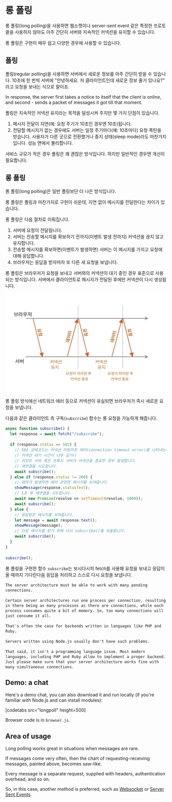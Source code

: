 # 롱 폴링

롱 폴링(long polling)을 사용하면 웹소켓이나 server-sent event 같은 특정한 프로토콜을 사용하지 않아도 아주 간단히 서버와 지속적인 커넥션을 유지할 수 있습니다.

롱 폴링은 구현이 매우 쉽고 다양한 경우에 사용할 수 있습니다.

## 폴링

폴링(regular polling)을 사용하면 서버에서 새로운 정보를 아주 간단히 받을 수 있습니다. 10초에 한 번씩 서버에 "안녕하세요. 저 클라이언트인데 새로운 정보 줄거 있나요?" 라고 요청을 보내는 식으로 말이죠.

In response, the server first takes a notice to itself that the client is online, and second - sends a packet of messages it got till that moment.

폴링은 지속적인 커넥션 유지라는 목적을 달성시켜 주지만 몇 가지 단점이 있습니다.
1. 메시지 전달이 지연(예: 요청 주기가 10초인 경우엔 10초)됩니다.
2. 전달할 메시지가 없는 경우에도 서버는 일정 주기마다(예: 10초마다) 요청 폭탄을 받습니다. 사용자가 다른 곳으로 전환했거나 중지 상태(sleep mode)라도 마찬가지입니다. 성능 면에서 불리합니다.

서비스 규모가 작은 경우 폴링은 꽤 괜찮은 방식입니다. 하지만 일반적인 경우엔 개선이 필요합니다.

## 롱 폴링

롱 폴링(long polling)은 일반 폴링보단 더 나은 방식입니다.

롱 폴링은 폴링과 마찬가지로 구현이 쉬운데, 지연 없이 메시지를 전달한다는 차이가 있습니다.

롱 폴링은 다음 절차로 이뤄집니다.

1. 서버에 요청이 전달됩니다.
2. 서버는 전송할 메시지를 확보하기 전까지(이벤트 발생 전까지) 커넥션을 끊지 않고 유지합니다.
3. 전송할 메시지를 확보하면(이벤트가 발생하면) 서버는 이 메시지를 가지고 요청에 대해 응답합니다.
4. 브라우저는 응답을 받자마자 또 다른 새 요청을 보냅니다.

롱 폴링은 브라우저가 요청을 보내고 서버와의 커넥션이 대기 중인 경우 표준으로 사용되는 방식입니다. 서버에서 클라이언트로 메시지가 전달된 후에만 커넥션이 다시 생성됩니다.

![](long-polling.svg)

롱 폴링 방식에선 네트워크 에러 등으로 커넥션이 유실되면 브라우저가 즉시 새로운 요청을 보냅니다.

다음과 같은 클라이언트 측 구독(`subscribe`) 함수는 롱 요청을 가능하게 해줍니다.

```js
async function subscribe() {
  let response = await fetch("/subscribe");

  if (response.status == 502) {
    // 502 상태코드는 커넥션 타임아웃 에러(connection timeout error)를 나타내는데,
    // 커넥션 대기 시간이 너무 길거나
    // 리모트 서버 혹은 프록시 서버가 커넥션을 종료한 경우 발생합니다.
    // 재연결을 시도합니다.
    await subscribe();
  } else if (response.status != 200) {
    // 에러가 발생하면 에러 관련한 메시지를 보여줍니다.
    showMessage(response.statusText);
    // 1초 후 재연결을 시도합니다.
    await new Promise(resolve => setTimeout(resolve, 1000));
    await subscribe();
  } else {
    // 응답받은 메시지를 보여줍니다.
    let message = await response.text();
    showMessage(message);
    // 다음 메시지를 받기 위해 다시 subscribe()를 호출합니다.
    await subscribe();
  }
}

subscribe();
```

롱 폴링을 구현한 함수 `subscribe`는 보시다시피 fetch를 사용해 요청을 보내고 응답이 올 때까지 기다린다음 응답을 처리하고 스스로 다시 요청을 보냅니다.

```warn header="Server should be ok with many pending connections"
The server architecture must be able to work with many pending connections.

Certain server architectures run one process per connection, resulting in there being as many processes as there are connections, while each process consumes quite a bit of memory. So, too many connections will just consume it all.

That's often the case for backends written in languages like PHP and Ruby.

Servers written using Node.js usually don't have such problems.

That said, it isn't a programming language issue. Most modern languages, including PHP and Ruby allow to implement a proper backend. Just please make sure that your server architecture works fine with many simultaneous connections.
```

## Demo: a chat

Here's a demo chat, you can also download it and run locally (if you're familiar with Node.js and can install modules):

[codetabs src="longpoll" height=500]

Browser code is in `browser.js`.

## Area of usage

Long polling works great in situations when messages are rare.

If messages come very often, then the chart of requesting-receiving messages, painted above, becomes saw-like.

Every message is a separate request, supplied with headers, authentication overhead, and so on.

So, in this case, another method is preferred, such as [Websocket](info:websocket) or [Server Sent Events](info:server-sent-events).
